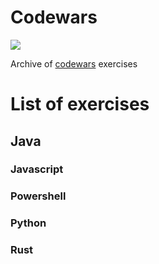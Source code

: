# Codewars
![](https://www.codewars.com/users/krissmed/badges/large?logo=false)

Archive of [codewars](https://www.codewars.com) exercises

# List of exercises
## Java
### Javascript
### Powershell
### Python
### Rust

